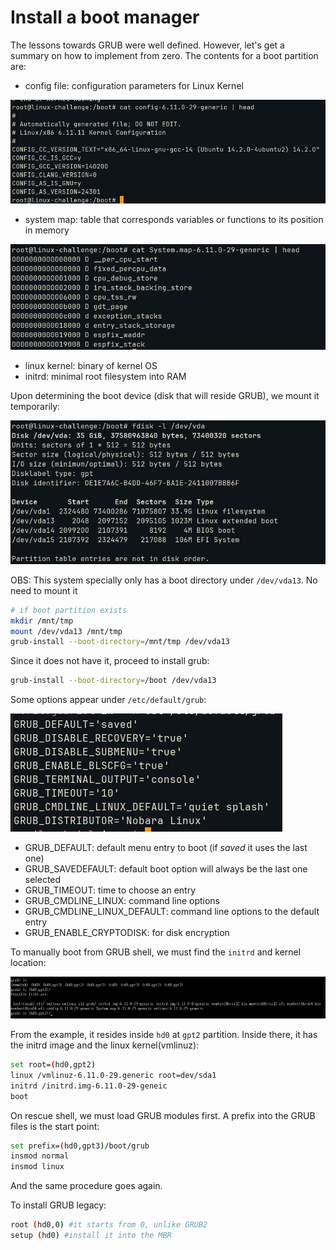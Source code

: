 # Install a boot manager

The lessons towards GRUB were well defined. However, let's get a summary on how to implement from zero. The contents for a boot partition are:
- config file: configuration parameters for Linux Kernel

![grub-configfile](../images/grub-configfile.png)

- system map: table that corresponds variables or functions to its position in memory

![grub-systemmap](../images/grub-systemmap.png)

- linux kernel: binary of kernel OS
- initrd: minimal root filesystem into RAM


Upon determining the boot device (disk that will reside GRUB), we mount it temporarily:

![boot-device](../images/boot-device.png)

OBS: This system specially only has a boot directory under ```/dev/vda13```. No need to mount it

```bash
# if boot partition exists
mkdir /mnt/tmp
mount /dev/vda13 /mnt/tmp
grub-install --boot-directory=/mnt/tmp /dev/vda13
```

Since it does not have it, proceed to install grub:
```bash
grub-install --boot-directory=/boot /dev/vda13
```

Some options appear under ```/etc/default/grub```:

![grubcfg](../images/grubcfg.png)

- GRUB_DEFAULT: default menu entry to boot (if *saved* it uses the last one)
- GRUB_SAVEDEFAULT: default boot option will always be the last one selected
- GRUB_TIMEOUT: time to choose an entry
- GRUB_CMDLINE_LINUX: command line options
- GRUB_CMDLINE_LINUX_DEFAULT: command line options to the default entry
- GRUB_ENABLE_CRYPTODISK: for disk encryption


To manually boot from GRUB shell, we must find the ```initrd``` and kernel location:

![manual-boot](../images/manual-boot.png)

From the example, it resides inside ```hd0``` at ```gpt2``` partition. Inside there, it has the initrd image and the linux kernel(vmlinuz):
```bash
set root=(hd0,gpt2)
linux /vmlinuz-6.11.0-29.generic root=dev/sda1
initrd /initrd.img-6.11.0-29-geneic
boot
```

On rescue shell, we must load GRUB modules first. A prefix into the GRUB files is the start point:
```bash
set prefix=(hd0,gpt3)/boot/grub
insmod normal
insmod linux
```

And the same procedure goes again.

To install GRUB legacy:
```bash
root (hd0,0) #it starts from 0, unlike GRUB2
setup (hd0) #install it into the MBR
```









